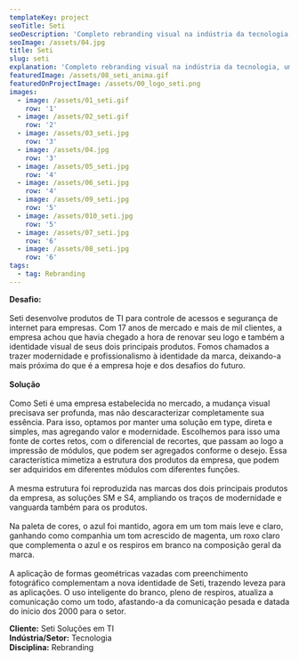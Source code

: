 ```yaml
---
templateKey: project
seoTitle: Seti
seoDescription: 'Completo rebranding visual na indústria da tecnologia, um bit por vez.'
seoImage: /assets/04.jpg
title: Seti
slug: seti
explanation: 'Completo rebranding visual na indústria da tecnologia, um bit por vez.'
featuredImage: /assets/08_seti_anima.gif
featuredOnProjectImage: /assets/00_logo_seti.png
images:
  - image: /assets/01_seti.gif
    row: '1'
  - image: /assets/02_seti.gif
    row: '2'
  - image: /assets/03_seti.jpg
    row: '3'
  - image: /assets/04.jpg
    row: '3'
  - image: /assets/05_seti.jpg
    row: '4'
  - image: /assets/06_seti.jpg
    row: '4'
  - image: /assets/09_seti.jpg
    row: '5'
  - image: /assets/010_seti.jpg
    row: '5'
  - image: /assets/07_seti.jpg
    row: '6'
  - image: /assets/08_seti.jpg
    row: '6'
tags:
  - tag: Rebranding
---
```

**Desafio:** 
<br><br>
Seti desenvolve produtos de TI para controle de acessos e segurança de internet para empresas. Com 17 anos de mercado e mais de mil clientes, a empresa achou que havia chegado a hora de renovar seu logo e também a identidade visual de seus dois principais produtos. Fomos chamados a trazer modernidade e profissionalismo à identidade da marca, deixando-a mais próxima do que é a empresa hoje e dos desafios do futuro.
<br><br>
**Solução**
<br><br>
Como Seti é uma empresa estabelecida no mercado, a mudança visual precisava ser profunda, mas não descaracterizar completamente sua essência. Para isso, optamos por manter uma solução em type, direta e simples, mas agregando valor e modernidade. Escolhemos para isso uma fonte de cortes retos, com o diferencial de recortes, que passam ao logo a impressão de módulos, que podem ser agregados conforme o desejo. Essa característica mimetiza a estrutura dos produtos da empresa, que podem ser adquiridos em diferentes módulos com diferentes funções.
<br><br>
A mesma estrutura foi reproduzida nas marcas dos dois principais produtos da empresa, as soluções SM e S4, ampliando os traços de modernidade e vanguarda também para os produtos.
<br><br>
Na paleta de cores, o azul foi mantido, agora em um tom mais leve e claro, ganhando como companhia um tom acrescido de magenta, um roxo claro que complementa o azul e os respiros em branco na composição geral da marca.
<br><br>
A aplicação de formas geométricas vazadas com preenchimento fotográfico complementam a nova identidade de Seti, trazendo leveza para as aplicações. O uso inteligente do branco, pleno de respiros, atualiza a comunicação como um todo, afastando-a da comunicação pesada e datada do início dos 2000 para o setor.


**Cliente:** 
Seti Soluções em TI
<br>
**Indústria/Setor:** 
Tecnologia
<br>
**Disciplina:** 
Rebranding
<br><br><br><br>
